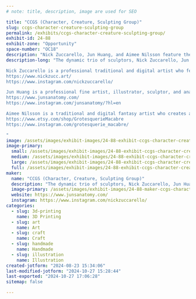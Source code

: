 ```yaml
---
# note: title, description, image are used for SEO

title: "CCGS (Character, Creature, Sculpting Group)"
slug: ccgs-character-creature-sculpting-group
permalink: /exhibits/ccgs-character-creature-sculpting-group/
exhibit-id: 24-88
exhibit-zone: "Opportunity"
space-number: "OC18"
description: "Nick Zuccarello, Jun Huang, and Aimee Nilsson feature their mixture of sculpture creations."
description-long: "The dynamic trio of sculptors, Nick Zuccarello, Jun Huang, and Aimee Nilsson, feature their sculpture creations. As professional artists and entrepreneurs, their artistic mixture of fantasy and reality will surely excite the eclectic interests of this year's guests.

Nick Zuccarello is a professional traditional and digital artist who features sci-fi and fantasy art. He creates characters, creatures, illustrations, and collectibles for games and the interactive entertainment industry.
https://www.nickzucc.art/
https://www.instagram.com/nickzuccarello/

Jun Huang is a professional fine artist, illustrator, sculptor, and anatomist for games, movies, and television. Professionals and hobbyists alike use his models for anatomy reference. He features a variety of human and animal models.
https://www.junsanatomy.com/
https://www.instagram.com/junsanatomy/?hl=en

Aimee Nilsson is a traditional and digital fantasy artist who creates art for movies, themed attractions, and the interactive entertainment industry. She features a variety of art prints and hand-made and printed sculptures.
https://www.etsy.com/shop/GrotesquerieMacabre
https://www.instagram.com/grotesquerie_macabre/

"
image: /assets/images/exhibit-images/24-88-exhibit-ccgs-character-creature-sculpting-group-maker-sfair-large.jpg
image-primary: 
  small: /assets/images/exhibit-images/24-88-exhibit-ccgs-character-creature-sculpting-group-maker-sfair-small.jpg
  medium: /assets/images/exhibit-images/24-88-exhibit-ccgs-character-creature-sculpting-group-maker-sfair-medium.jpg
  large: /assets/images/exhibit-images/24-88-exhibit-ccgs-character-creature-sculpting-group-maker-sfair-large.jpg
  full: /assets/images/exhibit-images/24-88-exhibit-ccgs-character-creature-sculpting-group-maker-sfair-full.jpg
maker: 
  name: "CCGS (Character, Creature, Sculpting Group)"
  description: "The dynamic trio of sculptors, Nick Zuccarello, Jun Huang, and Aimee Nilsson, feature their sculpture creations at the Maker’s Faire 2024. As professional artists and entrepreneurs, their artistic mixture of fantasy and reality will surely excite the eclectic interests of this year's guests."
  image-primary: /assets/images/exhibit-images/24-88-maker-ccgs-character-creature-sculpting-group-bannermaker-sfair-medium.jpg
  website: https://www.junsanatomy.com/
  instagram: https://www.instagram.com/nickzuccarello/
categories: 
  - slug: 3d-printing
    name: 3D Printing
  - slug: art
    name: Art
  - slug: craft
    name: Craft
  - slug: handmade
    name: Handmade
  - slug: illustration
    name: Illustration
created-jotform: "2024-08-23 15:34:06"
last-modified-jotform: "2024-10-27 15:28:44"
last-exported: "2024-10-27 17:06:28"
sitemap: false

---
```

